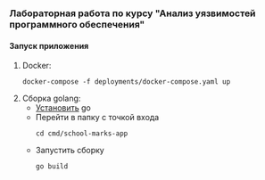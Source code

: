 ### Лабораторная работа по курсу "Анализ уязвимостей программного обеспечения"

#### Запуск приложения

1. Docker:
   ```
   docker-compose -f deployments/docker-compose.yaml up
   ```
2. Сборка golang:
    - [Установить](https://go.dev/doc/install) go
    - Перейти в папку с точкой входа
      ```
      cd cmd/school-marks-app
      ```
    - Запустить сборку
      ```
      go build
      ```
